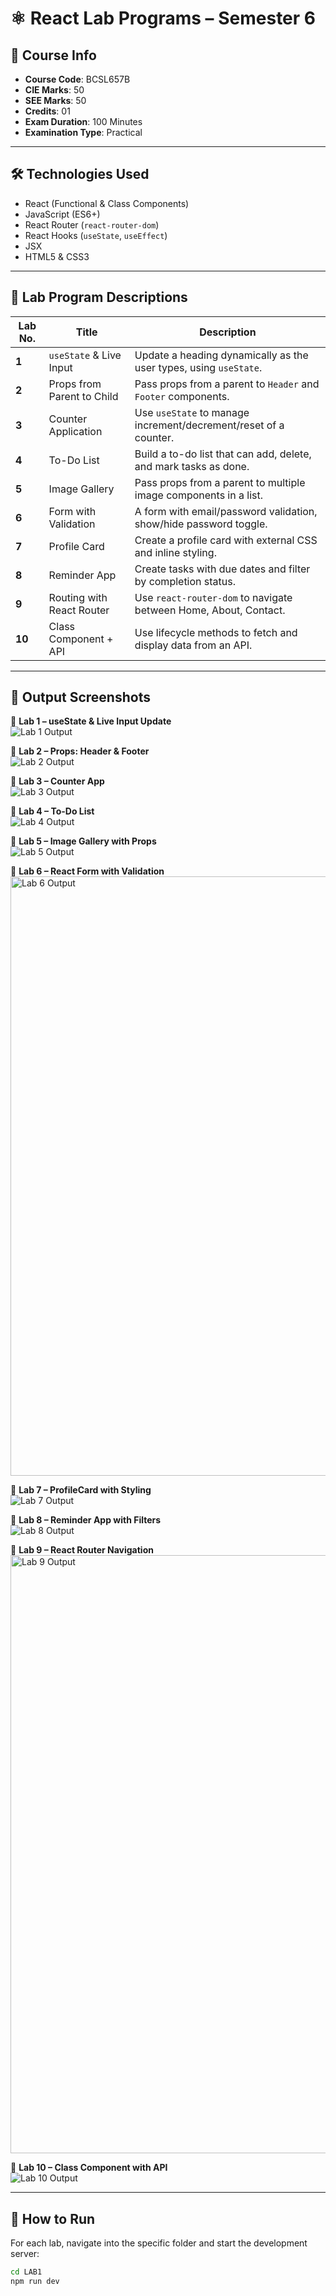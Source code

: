 # ⚛️ React Lab Programs – Semester 6

## 🎯 Course Info

- **Course Code**: BCSL657B  
- **CIE Marks**: 50  
- **SEE Marks**: 50  
- **Credits**: 01  
- **Exam Duration**: 100 Minutes  
- **Examination Type**: Practical

---

## 🛠️ Technologies Used

- React (Functional & Class Components)
- JavaScript (ES6+)
- React Router (`react-router-dom`)
- React Hooks (`useState`, `useEffect`)
- JSX
- HTML5 & CSS3

---

## 🧪 Lab Program Descriptions

| Lab No. | Title | Description |
|--------|-------|-------------|
| **1** | `useState` & Live Input | Update a heading dynamically as the user types, using `useState`. |
| **2** | Props from Parent to Child | Pass props from a parent to `Header` and `Footer` components. |
| **3** | Counter Application | Use `useState` to manage increment/decrement/reset of a counter. |
| **4** | To-Do List | Build a to-do list that can add, delete, and mark tasks as done. |
| **5** | Image Gallery | Pass props from a parent to multiple image components in a list. |
| **6** | Form with Validation | A form with email/password validation, show/hide password toggle. |
| **7** | Profile Card | Create a profile card with external CSS and inline styling. |
| **8** | Reminder App | Create tasks with due dates and filter by completion status. |
| **9** | Routing with React Router | Use `react-router-dom` to navigate between Home, About, Contact. |
| **10** | Class Component + API | Use lifecycle methods to fetch and display data from an API. |

---

## 📸 Output Screenshots

🔹 **Lab 1 – useState & Live Input Update**  
![Lab 1 Output](https://github.com/user-attachments/assets/9bbe233d-35e4-4d79-a676-14f425622410)

🔹 **Lab 2 – Props: Header & Footer**  
![Lab 2 Output](https://github.com/user-attachments/assets/2cd70032-b989-4009-a7a2-5c3463d636da)

🔹 **Lab 3 – Counter App**  
![Lab 3 Output](https://github.com/user-attachments/assets/00ede293-2e65-4f0c-a4a7-e3405d669dec)

🔹 **Lab 4 – To-Do List**  
![Lab 4 Output](https://github.com/user-attachments/assets/bf46899d-72d5-438c-8c66-647b1b08fa5a)

🔹 **Lab 5 – Image Gallery with Props**  
![Lab 5 Output](https://github.com/user-attachments/assets/198a6a6e-15ee-4337-8598-f1e21817f4ea)

🔹 **Lab 6 – React Form with Validation**  
<img width="959" alt="Lab 6 Output" src="https://github.com/user-attachments/assets/b376686e-52c3-4039-a619-2d333df8d7dd" />

🔹 **Lab 7 – ProfileCard with Styling**  
![Lab 7 Output](https://github.com/user-attachments/assets/600b57c2-4fb5-409b-969b-25ada9d5b419)

🔹 **Lab 8 – Reminder App with Filters**  
![Lab 8 Output](https://github.com/user-attachments/assets/9bf40d47-fe48-4085-a5f5-2efce3640e90)

🔹 **Lab 9 – React Router Navigation**  
<img width="957" alt="Lab 9 Output" src="https://github.com/user-attachments/assets/dcd2c77c-2090-41e1-ba21-4e1cabdc8e30" />

🔹 **Lab 10 – Class Component with API**  
![Lab 10 Output](https://github.com/user-attachments/assets/8a1825b4-24f2-4789-93d8-cfc907dc6f25)

---

## 🚀 How to Run

For each lab, navigate into the specific folder and start the development server:

```bash
cd LAB1
npm run dev

